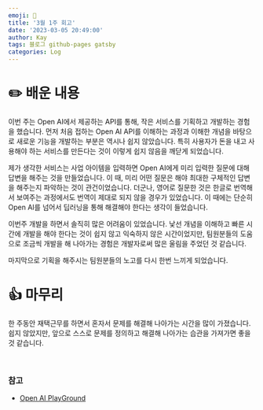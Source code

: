 ```yaml
---
emoji: 👋
title: '3월 1주 회고'
date: '2023-03-05 20:49:00'
author: Kay
tags: 블로그 github-pages gatsby
categories: Log
---
```


# ✏️ 배운 내용
이번 주는 Open AI에서 제공하는 API를 통해, 작은 서비스를 기획하고 개발하는 경험을 했습니다. 먼저 처음 접하는 Open AI API를 이해하는 과정과 이해한 개념을 바탕으로 새로운 기능을 개발하는 부분은 역시나 쉽지 않았습니다. 특히 사용자가 돈을 내고 사용해야 하는 서비스를 만든다는 것이 이렇게 쉽지 않음을 깨닫게 되었습니다.

제가 생각한 서비스는 사업 아이템을 입력하면 Open AI에게 미리 입력한 질문에 대해 답변을 해주는 것을 만들었습니다. 이 때, 미리 어떤 질문은 해야 최대한 구체적인 답변을 해주는지 파악하는 것이 관건이었습니다. 더군나, 영어로 질문한 것은 한글로 번역해서 보여주는 과정에서도 번역이 제대로 되지 않을 경우가 있었습니다. 이 때에는 단순히 Open AI를 넘어서 딥러닝을 통해 해결해야 한다는 생각이 들었습니다.

이번주 개발을 하면서 솔직히 많은 어려움이 있었습니다. 낯선 개념을 이해하고 빠른 시간에 개발을 해야 한다는 것이 쉽지 않고 익숙하지 않은 시간이었지만, 팀원분들의 도움으로 조금씩 개발을 해 나아가는 경험은 개발자로써 많은 울림을 주었던 것 같습니다.

마지막으로 기획을 해주시는 팀원분들의 노고를 다시 한번 느끼게 되었습니다.

# 👍 마무리
한 주동안 재택근무를 하면서 혼자서 문제를 해결해 나아가는 시간을 많이 가졌습니다. 쉽지 않았지만, 앞으로 스스로 문제를 정의하고 해결해 나아가는 습관을 가져가면 좋을 것 같습니다.

<br>

### 참고
- [Open AI PlayGround](https://platform.openai.com/playground)

```toc
```

